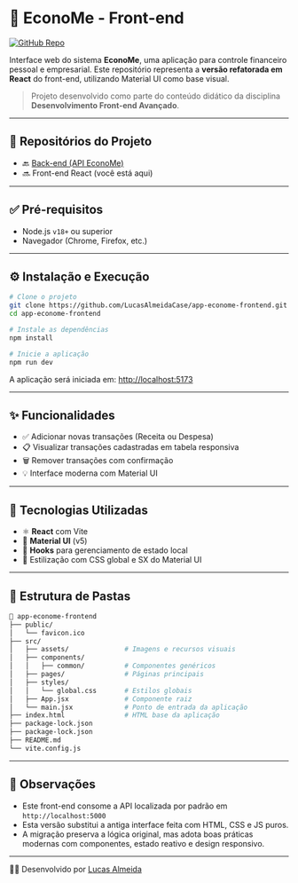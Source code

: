 # 💼 EconoMe - Front-end

[![GitHub Repo](https://img.shields.io/badge/GitHub-View%20Repository-blue?logo=github)](https://github.com/LucasAlmeidaCase/app-econome-frontend)

Interface web do sistema **EconoMe**, uma aplicação para controle financeiro pessoal e empresarial. Este repositório representa a **versão refatorada em React** do front-end, utilizando Material UI como base visual.

> Projeto desenvolvido como parte do conteúdo didático da disciplina **Desenvolvimento Front-end Avançado**.

---

## 🔗 Repositórios do Projeto

- 🔙 [Back-end (API EconoMe)](https://github.com/LucasAlmeidaCase/app-econome-backend)
- 🔜 Front-end React (você está aqui)

---

## ✅ Pré-requisitos

- Node.js `v18+` ou superior
- Navegador (Chrome, Firefox, etc.)

---

## ⚙️ Instalação e Execução

```bash
# Clone o projeto
git clone https://github.com/LucasAlmeidaCase/app-econome-frontend.git
cd app-econome-frontend

# Instale as dependências
npm install

# Inicie a aplicação
npm run dev
```

A aplicação será iniciada em: [http://localhost:5173](http://localhost:5173)

---

## ✨ Funcionalidades

- ✅ Adicionar novas transações (Receita ou Despesa)
- 📋 Visualizar transações cadastradas em tabela responsiva
- 🗑️ Remover transações com confirmação
- 💡 Interface moderna com Material UI

---

## 🧱 Tecnologias Utilizadas

- ⚛️ **React** com Vite
- 🎨 **Material UI** (v5)
- 🧠 **Hooks** para gerenciamento de estado local
- 💅 Estilização com CSS global e SX do Material UI

---

## 📁 Estrutura de Pastas

```bash
📁 app-econome-frontend
├── public/
│   └── favicon.ico
├── src/
│   ├── assets/              # Imagens e recursos visuais
│   ├── components/
│   │   ├── common/          # Componentes genéricos
│   ├── pages/               # Páginas principais
│   ├── styles/
│   │   └── global.css       # Estilos globais
│   ├── App.jsx              # Componente raiz
│   └── main.jsx             # Ponto de entrada da aplicação
├── index.html               # HTML base da aplicação
├── package-lock.json
├── package-lock.json
├── README.md
└── vite.config.js
```

---

## 📝 Observações

- Este front-end consome a API localizada por padrão em `http://localhost:5000`
- Esta versão substitui a antiga interface feita com HTML, CSS e JS puros.
- A migração preserva a lógica original, mas adota boas práticas modernas com componentes, estado reativo e design responsivo.

---

👨‍💻 Desenvolvido por [Lucas Almeida](https://github.com/LucasAlmeidaCase)